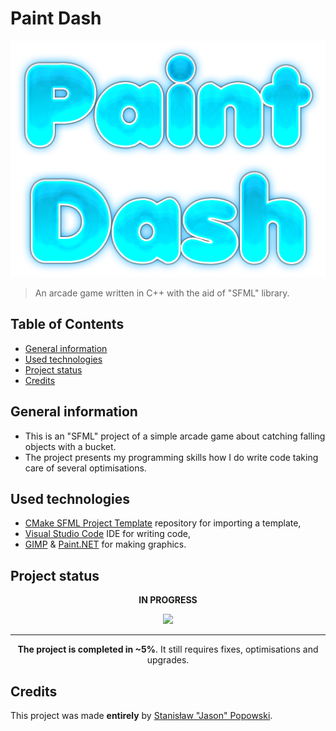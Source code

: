 # Paint Dash
<p align = "center"><img src="./assets/images/mainMenu/gameLogo.png?raw=true" alt = "Paint Dash"/></p>

> An arcade game written in C++ with the aid of "SFML" library.

## Table of Contents
* [General information](#general-information)
* [Used technologies](#used-technologies)
* [Project status](#project-status)
* [Credits](#credits)

## General information
- This is an "SFML" project of a simple arcade game about catching falling objects with a bucket.
- The project presents my programming skills how I do write code taking care of several optimisations.

## Used technologies
- [CMake SFML Project Template](https://github.com/SFML/cmake-sfml-project "CMake SFML Project Template") repository for importing a template,
- [Visual Studio Code](https://code.visualstudio.com/ "Visual Studio Code - Code Editing. Redefined") IDE for writing code,
- [GIMP](https://www.gimp.org/ "GIMP - GNU Image Manipulation Program") & [Paint.NET](https://www.getpaint.net/ "Paint.NET - Free Software for Digital Photo Editing") for making graphics.

## Project status
<p align = "center"><b>IN PROGRESS</b></p>
<p align = "center"><img src="https://upload.wikimedia.org/wikipedia/commons/9/90/Gasr5percent.png"/></p>

---
<p align = "center"><b>The project is completed in ~5%</b>. It still requires fixes, optimisations and upgrades.</p>

## Credits
This project was made **entirely** by [Stanisław "Jason" Popowski](https://jasonxiii.pl "Jason. Cała informatyka w jednym miejscu! Oficjalna strona internetowa! Setki artykułów na różne tematy! Wszystko stworzone przez jedną osobę!").